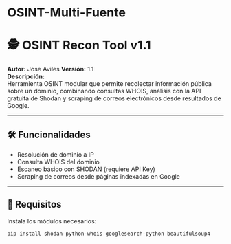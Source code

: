 # OSINT-Multi-Fuente
# 🕵️ OSINT Recon Tool v1.1

**Autor:** Jose Aviles 
**Versión:** 1.1  
**Descripción:**  
Herramienta OSINT modular que permite recolectar información pública sobre un dominio, combinando consultas WHOIS, análisis con la API gratuita de Shodan y scraping de correos electrónicos desde resultados de Google.

---

## 🛠️ Funcionalidades

- Resolución de dominio a IP
- Consulta WHOIS del dominio
- Escaneo básico con SHODAN (requiere API Key)
- Scraping de correos desde páginas indexadas en Google

---

## 🔧 Requisitos

Instala los módulos necesarios:

```bash
pip install shodan python-whois googlesearch-python beautifulsoup4
